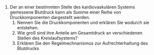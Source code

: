1. Der an einer bestimmten Stelle des kardiovaskulären Systems gemessene Blutdruck kann als Summe einer Reihe von Druckkomponenten dargestellt werden. 
	1. Nennen Sie die Druckkomponenten und erklären Sie wodurch sie entstehen. 
	2. Wie groß sind ihre Anteile am Gesamtdruck an verschiedenen Stellen des Kreislaufsystems? 
	3. Erklären Sie den Regelmechnanismus zur Aufrechterhaltung des Blutdrucks